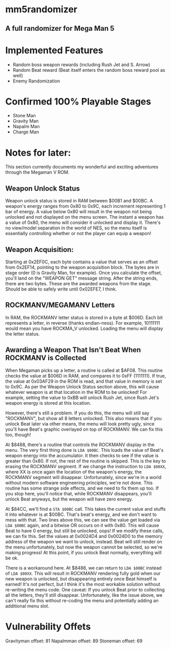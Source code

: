 # mm5randomizer
## A full randomizer for Mega Man 5

# Implemented Features
* Random boss weapon rewards (including Rush Jet and S. Arrow)
* Random Beat reward (Beat itself enters the random boss reward pool as well)
* Enemy Randomization

# Confirmed 100% Playable Stages
* Stone Man
* Gravity Man
* Napalm Man
* Charge Man

# Notes for later:
This section currently documents my wonderful and exciting adventures through the Megaman V ROM.

## Weapon Unlock Status
Weapon unlock status is stored in RAM between $00B1 and $00BC. A weapon's energy ranges from 0x80 to 0x9C, each increment representing 1 bar of energy. A value below 0x80 will result in the weapon not being unlocked and not displayed on the menu screen. The instant a weapon has a value of 0x80, the menu will consider it unlocked and display it. There's no view/model separation in the world of NES, so the menu itself is essentially controlling whether or not the player can equip a weapon!

## Weapon Acquisition:
Starting at 0x2EF0C, each byte contains a value that serves as an offset from 0x2EF14, pointing to the weapon acquisition block. The bytes are in stage order (0 is Gravity Man, for example). Once you calculate the offset, you'll land on the "WEAPON GET" message string. After the string ends, there are two bytes. These are the awarded weapons from the stage. Should be able to safely write until 0x02EFE7, I think.

## ROCKMANV/MEGAMANV Letters
In RAM, the ROCKMANV letter status is stored in a byte at $006D. Each bit represents a letter, in reverse (thanks endian-ness). For example, 10111111 would mean you have ROCKMA_V unlocked. Loading the menu will display the letter status.

## Awarding a Weapon That Isn't Beat When ROCKMANV is Collected
When Megaman picks up a letter, a routine is called at $AF08. This routine checks the value at $006D in RAM, and compares it to 0xFF (1111111). If true, the value at 0x03AF29 in the ROM is read, and that value in memory is set to 0x9C. As per the Weapon Unlock Status section above, this will cause whatever weapon is at that location in the ROM to be unlocked! For example, setting the value to 0xBB will unlock Rush Jet, since Rush Jet's weapon energy is stored at this location.

However, there's still a problem. If you do this, the menu will still say "ROCKMANV", but show all 8 letters unlocked. This also means that if you unlock Beat later via other means, the menu will look pretty ugly, since you'll have Beat's graphic overlayed on top of ROCKMANV. We can fix this too, though!

At $8488, there's a routine that controls the ROCKMANV display in the menu. The very first thing done is `LDA $00BC`. This loads the value of Beat's weapon energy into the accumulator. It then checks to see if the value is greater than 0x80. If not, the rest of the routine is skipped. This is the key to erasing the ROCKMANV segment. If we change the instruction to `LDA $00XX`, where XX is once again the location of the weapon's energy, the ROCKMANV segment will disappear. Unfortunately, since we're in a world without modern software engineering principles, we're not done. This routine has some strange side effects, and we need to fix them up too. If you stop here, you'll notice that, while ROCKMANV disappears, you'll unlock Beat anyways, but the weapon will have zero energy.

At $84CC, we'll find a `STA $00BC` call. This takes the current value and stuffs it into whatever is at $00BC. That's beat's energy, and we don't want to mess with that. Two lines above this, we can see the value get loaded via `LDA $00BC` again, and a bitwise OR occurs on it with 0x80. This will cause Beat to have 0 energy, but still be unlocked, oops! If we modify these calls, we can fix this. Set the values at 0x0024D4 and 0x0024D0 to the memory address of the weapon we want to unlock, instead. Beat will still render on the menu unfortunately, but now the weapon cannot be selected, so we're making progress! At this point, if you unlock Beat normally, everything will be ok.

There is a workaround here. At $8488, we can return to `LDA $00BC` instead of `LDA $00XX`. This will result in ROCKMANV rendering fully gold when our new weapon is unlocked, but disappearing entirely once Beat himself is earned! It's not perfect, but I think it's the most workable solution without re-writing the menu code. One caveat: If you unlock Beat prior to collecting all the letters, they'll still disappear. Unfortunately, like the issue above, we can't really fix this without re-coding the menu and potentially adding an additional menu slot.

# Vulnerability Offets
Gravityman offset: 81
Napalmman offset: 89
Stoneman offset: 69
